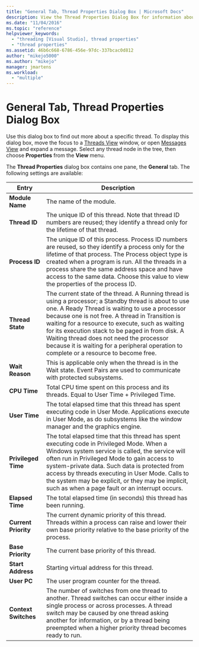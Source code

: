 ```yaml
---
title: "General Tab, Thread Properties Dialog Box | Microsoft Docs"
description: View the Thread Properties Dialog Box for information about a thread, including module name, thread ID, process ID, thread state, wait reason, and CPU time.
ms.date: "11/04/2016"
ms.topic: "reference"
helpviewer_keywords:
  - "threading [Visual Studio], thread properties"
  - "thread properties"
ms.assetid: 46b6c668-6786-456e-97dc-337bcac0d812
author: "mikejo5000"
ms.author: "mikejo"
manager: jmartens
ms.workload:
  - "multiple"
---
```

# General Tab, Thread Properties Dialog Box
Use this dialog box to find out more about a specific thread. To display this dialog box, move the focus to a [Threads View](../debugger/threads-view.md) window, or open [Messages View](../debugger/messages-view.md) and expand a message. Select any thread node in the tree, then choose **Properties** from the **View** menu.

 The **Thread Properties** dialog box contains one pane, the **General** tab. The following settings are available:

|Entry|Description|
|-----------|-----------------|
|**Module Name**|The name of the module.|
|**Thread ID**|The unique ID of this thread. Note that thread ID numbers are reused; they identify a thread only for the lifetime of that thread.|
|**Process ID**|The unique ID of this process. Process ID numbers are reused, so they identify a process only for the lifetime of that process. The Process object type is created when a program is run. All the threads in a process share the same address space and have access to the same data. Choose this value to view the properties of the process ID.|
|**Thread State**|The current state of the thread. A Running thread is using a processor; a Standby thread is about to use one. A Ready Thread is waiting to use a processor because one is not free. A thread in Transition is waiting for a resource to execute, such as waiting for its execution stack to be paged in from disk. A Waiting thread does not need the processor because it is waiting for a peripheral operation to complete or a resource to become free.|
|**Wait Reason**|This is applicable only when the thread is in the Wait state. Event Pairs are used to communicate with protected subsystems.|
|**CPU Time**|Total CPU time spent on this process and its threads. Equal to User Time + Privileged Time.|
|**User Time**|The total elapsed time that this thread has spent executing code in User Mode. Applications execute in User Mode, as do subsystems like the window manager and the graphics engine.|
|**Privileged Time**|The total elapsed time that this thread has spent executing code in Privileged Mode. When a Windows system service is called, the service will often run in Privileged Mode to gain access to system-private data. Such data is protected from access by threads executing in User Mode. Calls to the system may be explicit, or they may be implicit, such as when a page fault or an interrupt occurs.|
|**Elapsed Time**|The total elapsed time (in seconds) this thread has been running.|
|**Current Priority**|The current dynamic priority of this thread. Threads within a process can raise and lower their own base priority relative to the base priority of the process.|
|**Base Priority**|The current base priority of this thread.|
|**Start Address**|Starting virtual address for this thread.|
|**User PC**|The user program counter for the thread.|
|**Context Switches**|The number of switches from one thread to another. Thread switches can occur either inside a single process or across processes. A thread switch may be caused by one thread asking another for information, or by a thread being preempted when a higher priority thread becomes ready to run.|